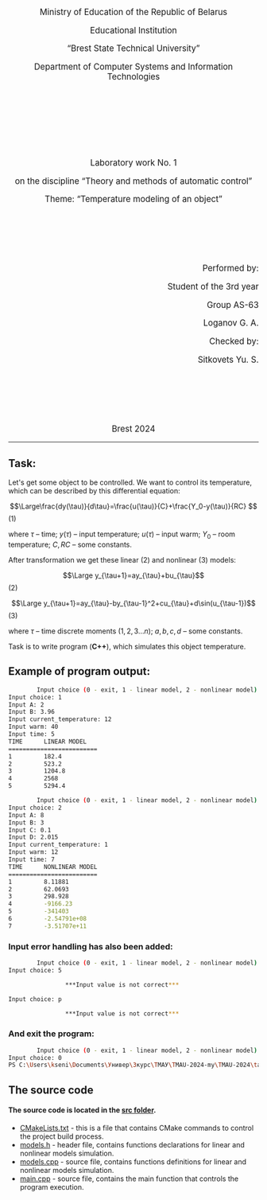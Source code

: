 <p style="font-size: 120%; text-align: center">Ministry of Education of the Republic of Belarus</p>
<p style="font-size: 120%; text-align: center">Educational Institution</p>
<p style="font-size: 120%; text-align: center">“Brest State Technical University”</p>
<p style="font-size: 120%; text-align: center">Department of Computer Systems and Information Technologies</p>
<br><br><br><br><br><br><br>
<p style="font-size: 120%; text-align: center">Laboratory work No. 1</p>
<p style="font-size: 120%; text-align: center">on the discipline “Theory and methods of automatic control”</p>
<p style="font-size: 120%; text-align: center">Theme: “Temperature modeling of an object”</p>
<br><br><br><br><br>
<p style="font-size: 120%; text-align: right">Performed by:</p>
<p style="font-size: 120%; text-align: right">Student of the 3rd year</p>
<p style="font-size: 120%; text-align: right">Group AS-63</p>
<p style="font-size: 120%; text-align: right">Loganov G. A.</p>
<p style="font-size: 120%; text-align: right">Checked by:</p>
<p style="font-size: 120%; text-align: right">Sitkovets Yu. S.</p>
<br><br><br><br><br>
<p style="font-size: 120%; text-align: center">Brest 2024</p>

---

## Task:

Let's get some object to be controlled. We want to control its temperature, which can be described by this differential equation:

$$\Large\frac{dy(\tau)}{d\tau}=\frac{u(\tau)}{C}+\frac{Y_0-y(\tau)}{RC} $$ (1)

where $\tau$ – time; $y(\tau)$ – input temperature; $u(\tau)$ – input warm; $Y_0$ – room temperature; $C,RC$ – some constants.

After transformation we get these linear (2) and nonlinear (3) models:

$$\Large y_{\tau+1}=ay_{\tau}+bu_{\tau}$$ (2)

$$\Large y_{\tau+1}=ay_{\tau}-by_{\tau-1}^2+cu_{\tau}+d\sin(u_{\tau-1})$$ (3)

where $\tau$ – time discrete moments ($1,2,3{\dots}n$); $a,b,c,d$ – some constants.

Task is to write program (**С++**), which simulates this object temperature.

## Example of program output:

``` bash
        Input choice (0 - exit, 1 - linear model, 2 - nonlinear model)
Input choice: 1
Input A: 2
Input B: 3.96
Input current_temperature: 12
Input warm: 40
Input time: 5
TIME      LINEAR MODEL
=========================
1         182.4
2         523.2
3         1204.8
4         2568
5         5294.4

        Input choice (0 - exit, 1 - linear model, 2 - nonlinear model)
Input choice: 2
Input A: 8
Input B: 3
Input C: 0.1
Input D: 2.015
Input current_temperature: 1
Input warm: 12
Input time: 7
TIME      NONLINEAR MODEL
=========================
1         8.11881
2         62.0693
3         298.928
4         -9166.23
5         -341403
6         -2.54791e+08
7         -3.51707e+11
```

### Input error handling has also been added:
``` bash
        Input choice (0 - exit, 1 - linear model, 2 - nonlinear model)
Input choice: 5 

                ***Input value is not correct***

Input choice: р

                ***Input value is not correct***
```

### And exit the program:

``` bash
        Input choice (0 - exit, 1 - linear model, 2 - nonlinear model)
Input choice: 0
PS C:\Users\kseni\Documents\Универ\3курс\ТМАУ\TMAU-2024-my\TMAU-2024\tasks\task_01\build>
```

## The source code

#### The source code is located in the [src folder](/trunk/as0006315/task_01/src).

- [CMakeLists.txt](/trunk/as0006315/task_01/src/CMakeLists.txt) - this is a file that contains CMake commands to control the project build process.
- [models.h](/trunk/as0006315/task_01/src/models.h) - header file, contains functions declarations for linear and nonlinear models simulation.
- [models.cpp](/trunk/as0006315/task_01/src/models.cpp) - source file, contains functions definitions for linear and nonlinear models simulation.
- [main.cpp](/trunk/as0006315/task_01/src/main.cpp) - source file, contains the main function that controls the program execution.

